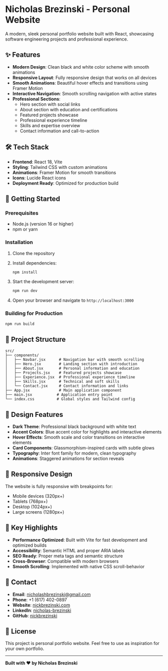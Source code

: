 # Nicholas Brezinski - Personal Website

A modern, sleek personal portfolio website built with React, showcasing software engineering projects and professional experience.

## ✨ Features

- **Modern Design**: Clean black and white color scheme with smooth animations
- **Responsive Layout**: Fully responsive design that works on all devices
- **Smooth Animations**: Beautiful hover effects and transitions using Framer Motion
- **Interactive Navigation**: Smooth scrolling navigation with active states
- **Professional Sections**:
  - Hero section with social links
  - About section with education and certifications
  - Featured projects showcase
  - Professional experience timeline
  - Skills and expertise overview
  - Contact information and call-to-action

## 🛠️ Tech Stack

- **Frontend**: React 18, Vite
- **Styling**: Tailwind CSS with custom animations
- **Animations**: Framer Motion for smooth transitions
- **Icons**: Lucide React icons
- **Deployment Ready**: Optimized for production build

## 🚀 Getting Started

### Prerequisites
- Node.js (version 16 or higher)
- npm or yarn

### Installation

1. Clone the repository
2. Install dependencies:
   ```bash
   npm install
   ```

3. Start the development server:
   ```bash
   npm run dev
   ```

4. Open your browser and navigate to `http://localhost:3000`

### Building for Production

```bash
npm run build
```

## 📁 Project Structure

```
src/
├── components/
│   ├── Navbar.jsx      # Navigation bar with smooth scrolling
│   ├── Hero.jsx        # Landing section with introduction
│   ├── About.jsx       # Personal information and education
│   ├── Projects.jsx    # Featured projects showcase
│   ├── Experience.jsx  # Professional experience timeline
│   ├── Skills.jsx      # Technical and soft skills
│   └── Contact.jsx     # Contact information and links
├── App.jsx             # Main application component
├── main.jsx           # Application entry point
└── index.css          # Global styles and Tailwind config
```

## 🎨 Design Features

- **Dark Theme**: Professional black background with white text
- **Accent Colors**: Blue accent color for highlights and interactive elements
- **Hover Effects**: Smooth scale and color transitions on interactive elements
- **Card Components**: Glassmorphism-inspired cards with subtle glows
- **Typography**: Inter font family for modern, clean typography
- **Animations**: Staggered animations for section reveals

## 📱 Responsive Design

The website is fully responsive with breakpoints for:
- Mobile devices (320px+)
- Tablets (768px+)
- Desktop (1024px+)
- Large screens (1280px+)

## 🌟 Key Highlights

- **Performance Optimized**: Built with Vite for fast development and optimized builds
- **Accessibility**: Semantic HTML and proper ARIA labels
- **SEO Ready**: Proper meta tags and semantic structure
- **Cross-Browser**: Compatible with modern browsers
- **Smooth Scrolling**: Implemented with native CSS scroll-behavior

## 📧 Contact

- **Email**: nicholashbrezinski@gmail.com
- **Phone**: +1 (617) 402-0897
- **Website**: [nickbrezinski.com](https://nickbrezinski.com)
- **LinkedIn**: [nicholas-brezinski](https://linkedin.com/in/nicholas-brezinski)
- **GitHub**: [nickbrezinski](https://github.com/nickbrezinski)

## 📄 License

This project is personal portfolio website. Feel free to use as inspiration for your own portfolio.

---

**Built with ❤️ by Nicholas Brezinski** 